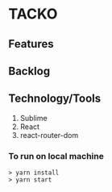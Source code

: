 # TACKO
 
## Features
 
## Backlog

## Technology/Tools
1. Sublime
2. React
3. react-router-dom

### To run on local machine
```
> yarn install
> yarn start
```



